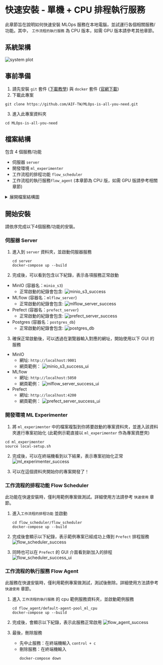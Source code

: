 # 快速安裝 - 單機 + CPU 排程執行服務
此章節旨在說明如何快速安裝 MLOps 服務在本地電腦，並試運行各個相關服務/功能。其中， `工作流程的執行服務` 為 CPU 版本，如需 GPU 版本請參考其他章節。<br>


## 系統架構
![system plot](png/sys.png)


## 事前準備
1. 請先安裝 `git` 套件 ([下載教學](https://git-scm.com/book/zh-tw/v2/%E9%96%8B%E5%A7%8B-Git-%E5%AE%89%E8%A3%9D%E6%95%99%E5%AD%B8)) 與 `docker` 套件 ([官網下載](https://www.docker.com/products/docker-desktop/))
2. 下載此專案
```
git clone https://github.com/AIF-TW/MLOps-is-all-you-need.git
```
3. 進入此專案資料夾
```
cd MLOps-is-all-you-need
```

## 檔案結構
包含 4 個服務/功能
- 伺服器 `server`
- 開發環境 `ml_experimenter`
- 工作流程的排程功能 `flow_scheduler` 
- 工作流程的執行服務`flow_agent` (本章節為 CPU 版，如需 GPU 版請參考相關章節)

<details><summary>展開檔案結構圖</summary>
<p>

```
.
├── README.md
├── flow_agent
│   └── default-agent-pool_ml_cpu
│       ├── .env
│       ├── Dockerfile
│       ├── docker-compose.yml
│       ├── requirements.txt
│       └── requirements_sys.txt
├── flow_scheduler
│   ├── flow_scheduler
│   │   ├── .env
│   │   ├── Dockerfile
│   │   ├── docker-compose.yml
│   │   ├── requirements_sys.txt
│   │   └── setup.py
│   └── flows
│       └── example_flow # 範例排程專案
│           ├── data
│           │   ├── green_tripdata_2021-01.parquet
│           │   └── green_tripdata_2021-02.parquet
│           ├── flow.yaml
│           ├── prefect_flow.py
│           └── requirements.txt
├── ml_experimenter
│   ├── .env
│   ├── local-setup.sh
│   └── requirements_sys.txt
└── server
    ├── .env
    ├── docker-compose.yml
    ├── init.sh
    └── prefect_setting_s3.py
```

</p>
</details>

## 開始安裝
請依序完成以下4個服務/功能的安裝。

### 伺服器 Server

1. 進入到  `server` 資料夾，並啟動伺服器服務
   ```
   cd server
   docker-compose up --build
   ```

2. 完成後，可以看到包含以下紀錄，表示各項服務正常啟動
- MinIO (容器名：`minio_s3`)
    - 正常啟動的紀錄會包含:
        ![minio_s3_success](png/minio_s3_success.png)
- MLflow (容器名：`mlflow_server`)
    - 正常啟動的紀錄會包含:
        ![mlflow_server_success](png/mlflow_server_success.png)
- Prefect (容器名：`prefect_server`)
    - 正常啟動的紀錄會包含:
        ![prefect_server_success](png/prefect_server_success.png)
- Postgres (容器名：`postgres_db`)
    - 正常啟動的紀錄會包含:
        ![postgres_db](png/postgres_db_success.png)

3. 確保正常啟動後，可以透過在瀏覽器輸入對應的網址，開始使用以下 GUI 的服務
- MinIO
    - 網址: `http://localhost:9001` 
    - 網頁範例：
        ![minio_s3_success_ui](png/minio_s3_success_ui.png)
- MLflow
    - 網址: `http://localhost:5050` 
    - 網頁範例：
        ![mlflow_server_success_ui](png/mlflow_server_success_ui.png)
- Prefect
    - 網址: `http://localhost:4200` 
    - 網頁範例：
        ![prefect_server_success_ui](png/prefect_server_success_ui.png)


### 開發環境 ML Experimenter
1. 將 `ml_experimenter` 中的檔案複製到你將要啟動的專案資料夾，並進入該資料夾進行專案初始化 (此範例示範直接以 `ml_experimenter` 作為專案資歷夾)

```
cd ml_experimenter
source local-setup.sh
```

2. 完成後，可以在終端機看到以下結果，表示專案初始化正常
![ml_experimenter_success](png/ml_experimenter_success.png)

3. 可以在這個資料夾開始你的專案開發了！

### 工作流程的排程功能 Flow Scheduler
此功能在快速安裝時，僅利用範例專案做測試。詳細使用方法請參考 `快速使用` 章節。

1.  進入`工作流程的排程功能` 並啟動

    ```
    cd flow_scheduler/flow_scheduler
    docker-compose up --build
    ```
2. 完成後會顯示以下紀錄，表示範例專案已經成功上傳到 `Prefect` 排程服務
![flow_scheduler_success](png/flow_scheduler_success.png)

3. 同時也可以在 `Prefect` 的 GUI 介面看到新加入的排程
![flow_scheduler_success_ui](png/flow_scheduler_success_ui.png)

### 工作流程的執行服務 Flow Agent
此服務在快速安裝時，僅利用範例專案做測試，測試後刪除。詳細使用方法請參考 `快速使用` 章節。

1. 進入 `工作流程的執行服務` 的 cpu 範例服務資料夾，並啟動範例服務
    ```
    cd flow_agent/default-agent-pool_ml_cpu
    docker-compose up --build
    ```

2. 完成後，會顯示以下紀錄，表示此服務正常啟用
![flow_agent_success](png/flow_agent_success.png)

3. 最後，刪除服務
    - 先中止服務：在終端機輸入 `control + c`
    - 刪除服務：在終端機輸入
        ```
        docker-compose down 
        ```